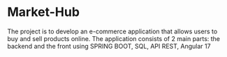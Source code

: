 # Market-Hub
The project is to develop an e-commerce application that allows users to buy and sell products online. The application consists of 2 main parts: the backend and the front using SPRING BOOT, SQL, API REST, Angular 17
